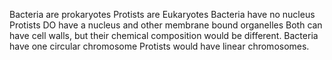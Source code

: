 Bacteria are prokaryotes
Protists are Eukaryotes
Bacteria have no nucleus 
Protists DO have a nucleus and other membrane bound organelles
Both can have cell walls, but their chemical composition would be different.
Bacteria have one circular chromosome
Protists would have linear chromosomes.